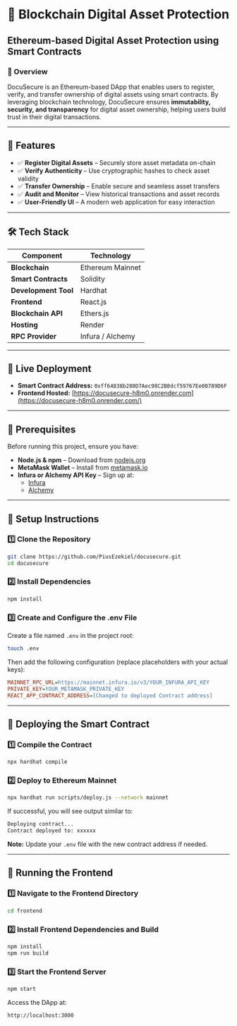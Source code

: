 
# 📜 Blockchain Digital Asset Protection

## Ethereum-based Digital Asset Protection using Smart Contracts

### 🚀 Overview
DocuSecure is an Ethereum-based DApp that enables users to register, verify, and transfer ownership of digital assets using smart contracts. By leveraging blockchain technology, DocuSecure ensures **immutability, security, and transparency** for digital asset ownership, helping users build trust in their digital transactions.

---

## 📌 Features
- ✅ **Register Digital Assets** – Securely store asset metadata on-chain  
- ✅ **Verify Authenticity** – Use cryptographic hashes to check asset validity  
- ✅ **Transfer Ownership** – Enable secure and seamless asset transfers  
- ✅ **Audit and Monitor** – View historical transactions and asset records  
- ✅ **User-Friendly UI** – A modern web application for easy interaction  

---

## 🛠️ Tech Stack

| Component             | Technology             |
|-----------------------|------------------------|
| **Blockchain**        | Ethereum Mainnet       |
| **Smart Contracts**   | Solidity               |
| **Development Tool**  | Hardhat                |
| **Frontend**          | React.js               |
| **Blockchain API**    | Ethers.js              |
| **Hosting**           | Render                 |
| **RPC Provider**      | Infura / Alchemy       |

---

## 📌 Live Deployment
- **Smart Contract Address:** `0xff64838b280D7Aec98C2B8dcf59767Ee00789D6F`
- **Frontend Hosted:** [https://docusecure-h8m0.onrender.com](https://docusecure-h8m0.onrender.com/)

---

## 📌 Prerequisites
Before running this project, ensure you have:
- **Node.js & npm** – Download from [nodejs.org](https://nodejs.org/)
- **MetaMask Wallet** – Install from [metamask.io](https://metamask.io/)
- **Infura or Alchemy API Key** – Sign up at:
  - [Infura](https://infura.io/)
  - [Alchemy](https://www.alchemy.com/)

---

## 📌 Setup Instructions

### 1️⃣ Clone the Repository
```bash
git clone https://github.com/PiusEzekiel/docusecure.git
cd docusecure
```

### 2️⃣ Install Dependencies
```bash
npm install
```

### 3️⃣ Create and Configure the .env File
Create a file named `.env` in the project root:
```bash
touch .env
```
Then add the following configuration (replace placeholders with your actual keys):
```ini
MAINNET_RPC_URL=https://mainnet.infura.io/v3/YOUR_INFURA_API_KEY
PRIVATE_KEY=YOUR_METAMASK_PRIVATE_KEY
REACT_APP_CONTRACT_ADDRESS=[Changed to deployed Contract address]
```

---

## 📌 Deploying the Smart Contract

### 1️⃣ Compile the Contract
```bash
npx hardhat compile
```

### 2️⃣ Deploy to Ethereum Mainnet
```bash
npx hardhat run scripts/deploy.js --network mainnet
```
If successful, you will see output similar to:
```bash
Deploying contract...
Contract deployed to: xxxxxx
```
**Note:** Update your `.env` file with the new contract address if needed.

---

## 📌 Running the Frontend

### 1️⃣ Navigate to the Frontend Directory
```bash
cd frontend
```

### 2️⃣ Install Frontend Dependencies and Build
```bash
npm install
npm run build
```

### 3️⃣ Start the Frontend Server
```bash
npm start
```
Access the DApp at:
```
http://localhost:3000
```


